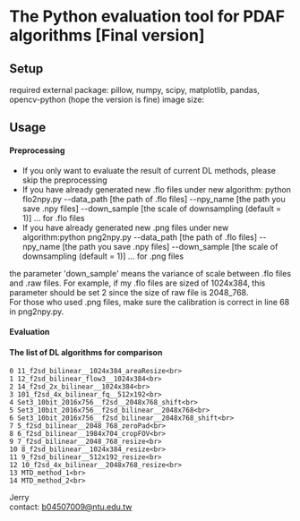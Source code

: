 The Python evaluation tool for PDAF algorithms [Final version]
=================================
## Setup
required external package: pillow, numpy, scipy, matplotlib, pandas, opencv-python (hope the version is fine)
image size: 

## Usage

#### Preprocessing
* If you only want to evaluate the result of current DL methods, please skip the preprocessing
* If you have already generated new .flo files under new algorithm: python flo2npy.py  --data_path [the path of .flo files] --npy_name [the path you save .npy files] --down_sample [the scale of downsampling (default = 1)] ... for .flo files
* If you have already generated new .png files under new algorithm:python png2npy.py --data_path [the path of .flo files] --npy_name [the path you save .npy files] --down_sample [the scale of downsampling (default = 1)] ... for .png files

the parameter 'down_sample' means the variance of scale between .flo files and .raw files. For example, if my .flo files are sized of 1024x384, this parameter should be set 2 since the size of raw file is 2048_768.<br>
For those who used .png files, make sure the calibration is correct in line 68 in png2npy.py. 

#### Evaluation


#### The list of DL algorithms for comparison
```
0 11_f2sd_bilinear__1024x384_areaResize<br>
1 12_f2sd_bilinear_flow3__1024x384<br>
2 14_f2sd_2x_bilinear__1024x384<br>
3 101_f2sd_4x_bilinear_fq__512x192<br>
4 Set3_10bit_2016x756__f2sd__2048x768_shift<br>
5 Set3_10bit_2016x756__f2sd_bilinear__2048x768<br>
6 Set3_10bit_2016x756__f2sd_bilinear__2048x768_shift<br>
7 5_f2sd_bilinear__2048_768_zeroPad<br>
8 6_f2sd_bilinear__1984x704_cropFOV<br>
9 7_f2sd_bilinear__2048_768_resize<br>
10 8_f2sd_bilinear__1024x384_resize<br>
11 9_f2sd_bilinear__512x192_resize<br>
12 10_f2sd_4x_bilinear__2048x768_resize<br>
13 MTD_method_1<br>
14 MTD_method_2<br>
```

Jerry<br>
contact: b04507009@ntu.edu.tw